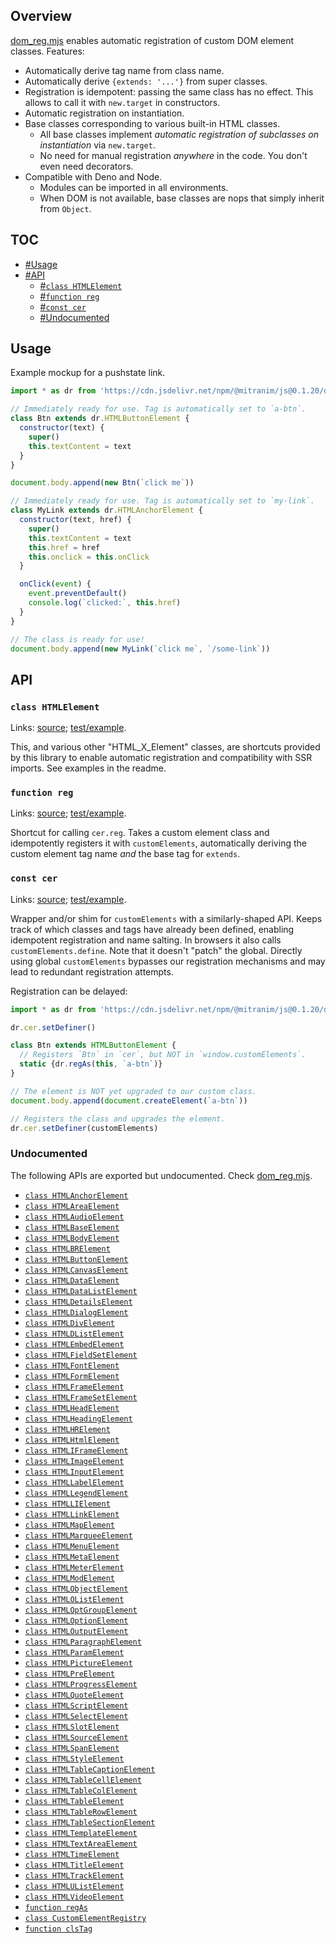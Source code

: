 ## Overview

[dom_reg.mjs](../dom_reg.mjs) enables automatic registration of custom DOM element classes. Features:

  * Automatically derive tag name from class name.
  * Automatically derive `{extends: '...'}` from super classes.
  * Registration is idempotent: passing the same class has no effect. This allows to call it with `new.target` in constructors.
  * Automatic registration on instantiation.
  * Base classes corresponding to various built-in HTML classes.
    * All base classes implement _automatic registration of subclasses on instantiation_ via `new.target`.
    * No need for manual registration _anywhere_ in the code. You don't even need decorators.
  * Compatible with Deno and Node.
    * Modules can be imported in all environments.
    * When DOM is not available, base classes are nops that simply inherit from `Object`.

## TOC

* [#Usage](#usage)
* [#API](#api)
  * [#`class HTMLElement`](#class-htmlelement)
  * [#`function reg`](#function-reg)
  * [#`const cer`](#const-cer)
  * [#Undocumented](#undocumented)

## Usage

Example mockup for a pushstate link.

```js
import * as dr from 'https://cdn.jsdelivr.net/npm/@mitranim/js@0.1.20/dom_reg.mjs'

// Immediately ready for use. Tag is automatically set to `a-btn`.
class Btn extends dr.HTMLButtonElement {
  constructor(text) {
    super()
    this.textContent = text
  }
}

document.body.append(new Btn(`click me`))

// Immediately ready for use. Tag is automatically set to `my-link`.
class MyLink extends dr.HTMLAnchorElement {
  constructor(text, href) {
    super()
    this.textContent = text
    this.href = href
    this.onclick = this.onClick
  }

  onClick(event) {
    event.preventDefault()
    console.log(`clicked:`, this.href)
  }
}

// The class is ready for use!
document.body.append(new MyLink(`click me`, `/some-link`))
```

## API

### `class HTMLElement`

Links: [source](../dom_reg.mjs#L5); [test/example](../test/dom_reg_test.mjs#L38).

This, and various other "HTML_X_Element" classes, are shortcuts provided by this library to enable automatic registration and compatibility with SSR imports. See examples in the readme.

### `function reg`

Links: [source](../dom_reg.mjs#L77); [test/example](../test/dom_reg_test.mjs#L57).

Shortcut for calling `cer.reg`. Takes a custom element class and idempotently registers it with `customElements`, automatically deriving the custom element tag name _and_ the base tag for `extends`.

### `const cer`

Links: [source](../dom_reg.mjs#L195); [test/example](../test/dom_reg_test.mjs#L65).

Wrapper and/or shim for `customElements` with a similarly-shaped API. Keeps track of which classes and tags have already been defined, enabling idempotent registration and name salting. In browsers it also calls `customElements.define`. Note that it doesn't "patch" the global. Directly using global `customElements` bypasses our registration mechanisms and may lead to redundant registration attempts.

Registration can be delayed:

```js
import * as dr from 'https://cdn.jsdelivr.net/npm/@mitranim/js@0.1.20/dom_reg.mjs'

dr.cer.setDefiner()

class Btn extends HTMLButtonElement {
  // Registers `Btn` in `cer`, but NOT in `window.customElements`.
  static {dr.regAs(this, `a-btn`)}
}

// The element is NOT yet upgraded to our custom class.
document.body.append(document.createElement(`a-btn`))

// Registers the class and upgrades the element.
dr.cer.setDefiner(customElements)
```

### Undocumented

The following APIs are exported but undocumented. Check [dom_reg.mjs](../dom_reg.mjs).

  * [`class HTMLAnchorElement`](../dom_reg.mjs#L9)
  * [`class HTMLAreaElement`](../dom_reg.mjs#L10)
  * [`class HTMLAudioElement`](../dom_reg.mjs#L11)
  * [`class HTMLBaseElement`](../dom_reg.mjs#L12)
  * [`class HTMLBodyElement`](../dom_reg.mjs#L13)
  * [`class HTMLBRElement`](../dom_reg.mjs#L14)
  * [`class HTMLButtonElement`](../dom_reg.mjs#L15)
  * [`class HTMLCanvasElement`](../dom_reg.mjs#L16)
  * [`class HTMLDataElement`](../dom_reg.mjs#L17)
  * [`class HTMLDataListElement`](../dom_reg.mjs#L18)
  * [`class HTMLDetailsElement`](../dom_reg.mjs#L19)
  * [`class HTMLDialogElement`](../dom_reg.mjs#L20)
  * [`class HTMLDivElement`](../dom_reg.mjs#L21)
  * [`class HTMLDListElement`](../dom_reg.mjs#L22)
  * [`class HTMLEmbedElement`](../dom_reg.mjs#L23)
  * [`class HTMLFieldSetElement`](../dom_reg.mjs#L24)
  * [`class HTMLFontElement`](../dom_reg.mjs#L25)
  * [`class HTMLFormElement`](../dom_reg.mjs#L26)
  * [`class HTMLFrameElement`](../dom_reg.mjs#L27)
  * [`class HTMLFrameSetElement`](../dom_reg.mjs#L28)
  * [`class HTMLHeadElement`](../dom_reg.mjs#L29)
  * [`class HTMLHeadingElement`](../dom_reg.mjs#L30)
  * [`class HTMLHRElement`](../dom_reg.mjs#L31)
  * [`class HTMLHtmlElement`](../dom_reg.mjs#L32)
  * [`class HTMLIFrameElement`](../dom_reg.mjs#L33)
  * [`class HTMLImageElement`](../dom_reg.mjs#L34)
  * [`class HTMLInputElement`](../dom_reg.mjs#L35)
  * [`class HTMLLabelElement`](../dom_reg.mjs#L36)
  * [`class HTMLLegendElement`](../dom_reg.mjs#L37)
  * [`class HTMLLIElement`](../dom_reg.mjs#L38)
  * [`class HTMLLinkElement`](../dom_reg.mjs#L39)
  * [`class HTMLMapElement`](../dom_reg.mjs#L40)
  * [`class HTMLMarqueeElement`](../dom_reg.mjs#L41)
  * [`class HTMLMenuElement`](../dom_reg.mjs#L42)
  * [`class HTMLMetaElement`](../dom_reg.mjs#L43)
  * [`class HTMLMeterElement`](../dom_reg.mjs#L44)
  * [`class HTMLModElement`](../dom_reg.mjs#L45)
  * [`class HTMLObjectElement`](../dom_reg.mjs#L46)
  * [`class HTMLOListElement`](../dom_reg.mjs#L47)
  * [`class HTMLOptGroupElement`](../dom_reg.mjs#L48)
  * [`class HTMLOptionElement`](../dom_reg.mjs#L49)
  * [`class HTMLOutputElement`](../dom_reg.mjs#L50)
  * [`class HTMLParagraphElement`](../dom_reg.mjs#L51)
  * [`class HTMLParamElement`](../dom_reg.mjs#L52)
  * [`class HTMLPictureElement`](../dom_reg.mjs#L53)
  * [`class HTMLPreElement`](../dom_reg.mjs#L54)
  * [`class HTMLProgressElement`](../dom_reg.mjs#L55)
  * [`class HTMLQuoteElement`](../dom_reg.mjs#L56)
  * [`class HTMLScriptElement`](../dom_reg.mjs#L57)
  * [`class HTMLSelectElement`](../dom_reg.mjs#L58)
  * [`class HTMLSlotElement`](../dom_reg.mjs#L59)
  * [`class HTMLSourceElement`](../dom_reg.mjs#L60)
  * [`class HTMLSpanElement`](../dom_reg.mjs#L61)
  * [`class HTMLStyleElement`](../dom_reg.mjs#L62)
  * [`class HTMLTableCaptionElement`](../dom_reg.mjs#L63)
  * [`class HTMLTableCellElement`](../dom_reg.mjs#L64)
  * [`class HTMLTableColElement`](../dom_reg.mjs#L65)
  * [`class HTMLTableElement`](../dom_reg.mjs#L66)
  * [`class HTMLTableRowElement`](../dom_reg.mjs#L67)
  * [`class HTMLTableSectionElement`](../dom_reg.mjs#L68)
  * [`class HTMLTemplateElement`](../dom_reg.mjs#L69)
  * [`class HTMLTextAreaElement`](../dom_reg.mjs#L70)
  * [`class HTMLTimeElement`](../dom_reg.mjs#L71)
  * [`class HTMLTitleElement`](../dom_reg.mjs#L72)
  * [`class HTMLTrackElement`](../dom_reg.mjs#L73)
  * [`class HTMLUListElement`](../dom_reg.mjs#L74)
  * [`class HTMLVideoElement`](../dom_reg.mjs#L75)
  * [`function regAs`](../dom_reg.mjs#L78)
  * [`class CustomElementRegistry`](../dom_reg.mjs#L80)
  * [`function clsTag`](../dom_reg.mjs#L211)
